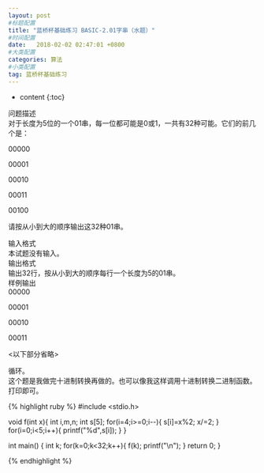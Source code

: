 ```yaml
---
layout: post
#标题配置
title: "蓝桥杯基础练习 BASIC-2.01字串（水题）"
#时间配置
date:   2018-02-02 02:47:01 +0800
#大类配置
categories: 算法
#小类配置
tag: 蓝桥杯基础练习
---
```


* content
{:toc}

问题描述  
对于长度为5位的一个01串，每一位都可能是0或1，一共有32种可能。它们的前几个是：  

00000  

00001  

00010  

00011  

00100  

请按从小到大的顺序输出这32种01串。
  
输入格式  
本试题没有输入。  
输出格式  
输出32行，按从小到大的顺序每行一个长度为5的01串。  
样例输出  
00000  

00001  

00010  

00011  

<以下部分省略>  
  
  
  
  
  
循环。  
这个题是我做完十进制转换再做的。也可以像我这样调用十进制转换二进制函数。打印即可。
  
  
  
  
{% highlight ruby %}
#include <stdio.h>

void f(int x){
	int i,m,n;
	int s[5];
	for(i=4;i>=0;i--){
		s[i]=x%2;
		x/=2;
	}
	for(i=0;i<5;i++){
		printf("%d",s[i]);
	}
}

int main() {
	int k;
	for(k=0;k<32;k++){
		f(k);
		printf("\n");
	}
	return 0;
}

{% endhighlight %}